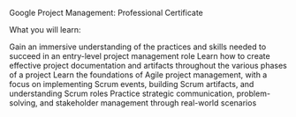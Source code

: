 Google Project Management: Professional Certificate

What you will learn:

Gain an immersive understanding of the practices and skills needed to succeed in an entry-level project management role
Learn how to create effective project documentation and artifacts throughout the various phases of a project
Learn the foundations of Agile project management, with a focus on implementing Scrum events, building Scrum artifacts, and understanding Scrum roles
Practice strategic communication, problem-solving, and stakeholder management through real-world scenarios